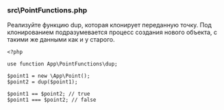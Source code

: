 
### src\PointFunctions.php

Реализуйте функцию dup, которая клонирует переданную точку. Под клонированием подразумевается процесс создания нового объекта, с такими же данными как и у старого.

    <?php
    
    use function App\PointFunctions\dup;
    
    $point1 = new \App\Point();
    $point2 = dup($point1);
    
    $point1 == $point2; // true
    $point1 === $point2; // false
